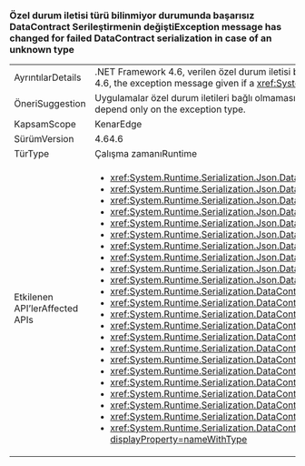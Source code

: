 ### <a name="exception-message-has-changed-for-failed-datacontract-serialization-in-case-of-an-unknown-type"></a><span data-ttu-id="d31b2-101">Özel durum iletisi türü bilinmiyor durumunda başarısız DataContract Serileştirmenin değişti</span><span class="sxs-lookup"><span data-stu-id="d31b2-101">Exception message has changed for failed DataContract serialization in case of an unknown type</span></span>

|   |   |
|---|---|
|<span data-ttu-id="d31b2-102">Ayrıntılar</span><span class="sxs-lookup"><span data-stu-id="d31b2-102">Details</span></span>|<span data-ttu-id="d31b2-103">.NET Framework 4.6, verilen özel durum iletisi başlayan bir <xref:System.Runtime.Serialization.DataContractSerializer?displayProperty=name> veya <xref:System.Runtime.Serialization.Json.DataContractJsonSerializer?displayProperty=name> serileştirmek veya seri durumdan 'bilinen türleri' eksik olduğundan başarısız açıklamıştır.</span><span class="sxs-lookup"><span data-stu-id="d31b2-103">Beginning in the .NET Framework 4.6, the exception message given if a <xref:System.Runtime.Serialization.DataContractSerializer?displayProperty=name> or <xref:System.Runtime.Serialization.Json.DataContractJsonSerializer?displayProperty=name> fails to serialize or deserialize due to missing 'known types' has been clarified.</span></span>|
|<span data-ttu-id="d31b2-104">Öneri</span><span class="sxs-lookup"><span data-stu-id="d31b2-104">Suggestion</span></span>|<span data-ttu-id="d31b2-105">Uygulamalar özel durum iletileri bağlı olmaması gerekir.</span><span class="sxs-lookup"><span data-stu-id="d31b2-105">Apps should not depend on specific exception messages.</span></span> <span data-ttu-id="d31b2-106">Bir uygulama bu iletiyi bağlıysa, yeni ileti beklediğiniz veya (tercihen) yalnızca özel durum türüne bağlı olarak değiştirin ya da güncelleştirin.</span><span class="sxs-lookup"><span data-stu-id="d31b2-106">If an app depends on this message, either update it to expect the new message or (preferably) change it to depend only on the exception type.</span></span>|
|<span data-ttu-id="d31b2-107">Kapsam</span><span class="sxs-lookup"><span data-stu-id="d31b2-107">Scope</span></span>|<span data-ttu-id="d31b2-108">Kenar</span><span class="sxs-lookup"><span data-stu-id="d31b2-108">Edge</span></span>|
|<span data-ttu-id="d31b2-109">Sürüm</span><span class="sxs-lookup"><span data-stu-id="d31b2-109">Version</span></span>|<span data-ttu-id="d31b2-110">4.6</span><span class="sxs-lookup"><span data-stu-id="d31b2-110">4.6</span></span>|
|<span data-ttu-id="d31b2-111">Tür</span><span class="sxs-lookup"><span data-stu-id="d31b2-111">Type</span></span>|<span data-ttu-id="d31b2-112">Çalışma zamanı</span><span class="sxs-lookup"><span data-stu-id="d31b2-112">Runtime</span></span>|
|<span data-ttu-id="d31b2-113">Etkilenen API’ler</span><span class="sxs-lookup"><span data-stu-id="d31b2-113">Affected APIs</span></span>|<ul><li><xref:System.Runtime.Serialization.Json.DataContractJsonSerializer.%23ctor(System.Type)?displayProperty=nameWithType></li><li><xref:System.Runtime.Serialization.Json.DataContractJsonSerializer.%23ctor(System.Type,System.Collections.Generic.IEnumerable{System.Type})?displayProperty=nameWithType></li><li><xref:System.Runtime.Serialization.Json.DataContractJsonSerializer.%23ctor(System.Type,System.Runtime.Serialization.Json.DataContractJsonSerializerSettings)?displayProperty=nameWithType></li><li><xref:System.Runtime.Serialization.Json.DataContractJsonSerializer.%23ctor(System.Type,System.String)?displayProperty=nameWithType></li><li><xref:System.Runtime.Serialization.Json.DataContractJsonSerializer.%23ctor(System.Type,System.String,System.Collections.Generic.IEnumerable{System.Type})?displayProperty=nameWithType></li><li><xref:System.Runtime.Serialization.Json.DataContractJsonSerializer.%23ctor(System.Type,System.Xml.XmlDictionaryString)?displayProperty=nameWithType></li><li><xref:System.Runtime.Serialization.Json.DataContractJsonSerializer.%23ctor(System.Type,System.Xml.XmlDictionaryString,System.Collections.Generic.IEnumerable{System.Type})?displayProperty=nameWithType></li><li><xref:System.Runtime.Serialization.Json.DataContractJsonSerializer.%23ctor(System.Type,System.Collections.Generic.IEnumerable{System.Type},System.Int32,System.Boolean,System.Runtime.Serialization.IDataContractSurrogate,System.Boolean)?displayProperty=nameWithType></li><li><xref:System.Runtime.Serialization.Json.DataContractJsonSerializer.%23ctor(System.Type,System.String,System.Collections.Generic.IEnumerable{System.Type},System.Int32,System.Boolean,System.Runtime.Serialization.IDataContractSurrogate,System.Boolean)?displayProperty=nameWithType></li><li><xref:System.Runtime.Serialization.Json.DataContractJsonSerializer.%23ctor(System.Type,System.Xml.XmlDictionaryString,System.Collections.Generic.IEnumerable{System.Type},System.Int32,System.Boolean,System.Runtime.Serialization.IDataContractSurrogate,System.Boolean)?displayProperty=nameWithType></li><li><xref:System.Runtime.Serialization.DataContractSerializer.%23ctor(System.Type)?displayProperty=nameWithType></li><li><xref:System.Runtime.Serialization.DataContractSerializer.%23ctor(System.Type,System.Runtime.Serialization.DataContractSerializerSettings)?displayProperty=nameWithType></li><li><xref:System.Runtime.Serialization.DataContractSerializer.%23ctor(System.Type,System.Collections.Generic.IEnumerable{System.Type})?displayProperty=nameWithType></li><li><xref:System.Runtime.Serialization.DataContractSerializer.%23ctor(System.Type,System.String,System.String)?displayProperty=nameWithType></li><li><xref:System.Runtime.Serialization.DataContractSerializer.%23ctor(System.Type,System.String,System.String,System.Collections.Generic.IEnumerable{System.Type})?displayProperty=nameWithType></li><li><xref:System.Runtime.Serialization.DataContractSerializer.%23ctor(System.Type,System.Xml.XmlDictionaryString,System.Xml.XmlDictionaryString)?displayProperty=nameWithType></li><li><xref:System.Runtime.Serialization.DataContractSerializer.%23ctor(System.Type,System.Xml.XmlDictionaryString,System.Xml.XmlDictionaryString,System.Collections.Generic.IEnumerable{System.Type})?displayProperty=nameWithType></li><li><xref:System.Runtime.Serialization.DataContractSerializer.%23ctor(System.Type,System.Collections.Generic.IEnumerable{System.Type},System.Int32,System.Boolean,System.Boolean,System.Runtime.Serialization.IDataContractSurrogate)?displayProperty=nameWithType></li><li><xref:System.Runtime.Serialization.DataContractSerializer.%23ctor(System.Type,System.Collections.Generic.IEnumerable{System.Type},System.Int32,System.Boolean,System.Boolean,System.Runtime.Serialization.IDataContractSurrogate,System.Runtime.Serialization.DataContractResolver)?displayProperty=nameWithType></li><li><xref:System.Runtime.Serialization.DataContractSerializer.%23ctor(System.Type,System.String,System.String,System.Collections.Generic.IEnumerable{System.Type},System.Int32,System.Boolean,System.Boolean,System.Runtime.Serialization.IDataContractSurrogate)?displayProperty=nameWithType></li><li><xref:System.Runtime.Serialization.DataContractSerializer.%23ctor(System.Type,System.String,System.String,System.Collections.Generic.IEnumerable{System.Type},System.Int32,System.Boolean,System.Boolean,System.Runtime.Serialization.IDataContractSurrogate,System.Runtime.Serialization.DataContractResolver)?displayProperty=nameWithType></li><li><xref:System.Runtime.Serialization.DataContractSerializer.%23ctor(System.Type,System.Xml.XmlDictionaryString,System.Xml.XmlDictionaryString,System.Collections.Generic.IEnumerable{System.Type},System.Int32,System.Boolean,System.Boolean,System.Runtime.Serialization.IDataContractSurrogate)?displayProperty=nameWithType></li><li><xref:System.Runtime.Serialization.DataContractSerializer.%23ctor(System.Type,System.Xml.XmlDictionaryString,System.Xml.XmlDictionaryString,System.Collections.Generic.IEnumerable{System.Type},System.Int32,System.Boolean,System.Boolean,System.Runtime.Serialization.IDataContractSurrogate,System.Runtime.Serialization.DataContractResolver)?displayProperty=nameWithType></li></ul>|

